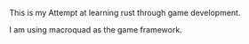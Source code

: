 This is my Attempt at learning rust through game development.

I am using macroquad as the game framework.
